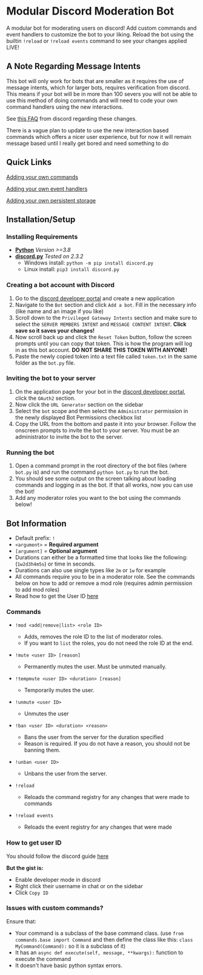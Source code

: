 # Modular Discord Moderation Bot

A modular bot for moderating users on discord! Add custom commands and event handlers to customize the bot to your liking. Reload the bot using the builtin `!reload` or `!reload events` command to see your changes applied LIVE!

## A Note Regarding Message Intents

This bot will only work for bots that are smaller as it requires the use of message intents, which for larger bots, requires verification from discord.
This means if your bot will be in more than 100 severs you will not be able to use this method of doing commands and will need to code your own command handlers using the new interactions.

See [this FAQ](https://support-dev.discord.com/hc/en-us/articles/4404772028055-Message-Content-Privileged-Intent-FAQ) from discord regarding these changes.

There is a vague plan to update to use the new interaction based commands which offers a nicer user experience, but for now it will remain message based until I really get bored and need something to do

## Quick Links

[Adding your own commands](DEVELOPING.md#custom-commands)

[Adding your own event handlers](DEVELOPING.md#custom-event-handlers)

[Adding your own persistent storage](DEVELOPING.md#custom-storage-file)

## Installation/Setup

### Installing Requirements

- [**Python**](https://www.python.org/downloads/) *Version >=3.8*
- [**discord.py**](https://pypi.org/project/discord.py/) *Tested on 2.3.2*
  - Windows install: `python -m pip install discord.py`
  - Linux install: `pip3 install discord.py`

### Creating a bot account with Discord

1. Go to the [discord developer portal](https://discord.com/developers/applications) and create a new application
2. Navigate to the `Bot` section and click `Add a bot`. Fill in the necessary info (like name and an image if you like)
3. Scroll down to the `Privileged Gateway Intents` section and make sure to select the `SERVER MEMBERS INTENT` and `MESSAGE CONTENT INTENT`. **Click save so it saves your changes!**
4. Now scroll back up and click the `Reset Token` button, follow the screen prompts until you can copy that token. This is how the program will log in as this bot account. **DO NOT SHARE THIS TOKEN WITH ANYONE!**
5. Paste the newly copied token into a text file called `token.txt` in the same folder as the `bot.py` file.

### Inviting the bot to your server

1. On the application page for your bot in the [discord developer portal](https://discord.com/developers/applications), click the `OAuth2` section.
2. Now click the `URL Generator` section on the sidebar
3. Select the `bot` scope and then select the `Administrator` permission in the newly displayed Bot Permissions checkbox list
4. Copy the URL from the bottom and paste it into your browser. Follow the onscreen prompts to invite the bot to your server. You must be an administrator to invite the bot to the server.

### Running the bot

1. Open a command prompt in the root directory of the bot files (where `bot.py` is) and run the command `python bot.py` to run the bot.
2. You should see some output on the screen talking about loading commands and logging in as the bot. If that all works, now you can use the bot!
3. Add any moderator roles you want to the bot using the commands below!

## Bot Information

- Default prefix: `!`
- `<argument>` = **Required argument**
- `[argument]` = **Optional argument**
- Durations can either be a formatted time that looks like the following: (`1w2d3h4m5s`) or time in seconds.
- Durations can also use single types like `2m` or `1w` for example
- All commands require you to be in a moderator role. See the commands below on how to add or remove a mod role (requires admin permission to add mod roles)
- Read how to get the User ID [here](#how-to-get-user-id)

### Commands

- `!mod <add|remove|list> <role ID>`
  - Adds, removes the role ID to the list of moderator roles.
  - If you want to `list` the roles, you do not need the role ID at the end.

- `!mute <user ID> [reason]`
  - Permanently mutes the user. Must be unmuted manually.

- `!tempmute <user ID> <duration> [reason]`
  - Temporarily mutes the user.

- `!unmute <user ID>`
  - Unmutes the user

- `!ban <user ID> <duration> <reason>`
  - Bans the user from the server for the duration specified
  - Reason is required. If you do not have a reason, you should not be banning them.

- `!unban <user ID>`
  - Unbans the user from the server.

- `!reload`
  - Reloads the command registry for any changes that were made to commands

- `!reload events`
  - Reloads the event registry for any changes that were made

### How to get user ID

You should follow the discord guide [here](https://support.discordapp.com/hc/en-us/articles/206346498-Where-can-I-find-my-User-Server-Message-ID-)

**But the gist is:**

- Enable developer mode in discord
- Right click their username in chat or on the sidebar
- Click `Copy ID`

### Issues with custom commands?

Ensure that:

- Your command is a subclass of the base command class. (use `from commands.base import Command` and then define the class like this: `class MyCommand(Command):` so it is a subclass of it)
- It has an `async def execute(self, message, **kwargs):` function to execute the command
- It doesn't have basic python syntax errors.
